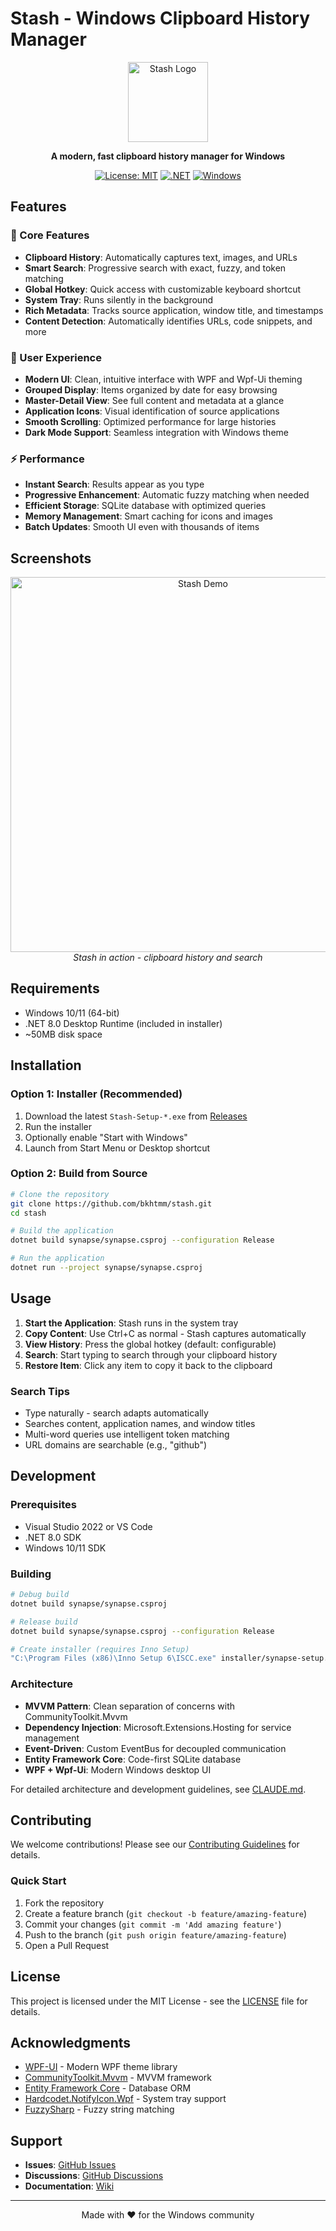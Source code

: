 # Stash - Windows Clipboard History Manager

<div align="center">
  <img src="synapse/logo_stash2.ico" alt="Stash Logo" width="128" height="128">
  
  **A modern, fast clipboard history manager for Windows**
  
  [![License: MIT](https://img.shields.io/badge/License-MIT-yellow.svg)](https://opensource.org/licenses/MIT)
  [![.NET](https://img.shields.io/badge/.NET-8.0-blue.svg)](https://dotnet.microsoft.com/download)
  [![Windows](https://img.shields.io/badge/Platform-Windows%2010%2F11-0078d7.svg)](https://www.microsoft.com/windows)
</div>

## Features

### 🚀 Core Features
- **Clipboard History**: Automatically captures text, images, and URLs
- **Smart Search**: Progressive search with exact, fuzzy, and token matching
- **Global Hotkey**: Quick access with customizable keyboard shortcut
- **System Tray**: Runs silently in the background
- **Rich Metadata**: Tracks source application, window title, and timestamps
- **Content Detection**: Automatically identifies URLs, code snippets, and more

### 🎨 User Experience
- **Modern UI**: Clean, intuitive interface with WPF and Wpf-Ui theming
- **Grouped Display**: Items organized by date for easy browsing
- **Master-Detail View**: See full content and metadata at a glance
- **Application Icons**: Visual identification of source applications
- **Smooth Scrolling**: Optimized performance for large histories
- **Dark Mode Support**: Seamless integration with Windows theme

### ⚡ Performance
- **Instant Search**: Results appear as you type
- **Progressive Enhancement**: Automatic fuzzy matching when needed
- **Efficient Storage**: SQLite database with optimized queries
- **Memory Management**: Smart caching for icons and images
- **Batch Updates**: Smooth UI even with thousands of items

## Screenshots

<div align="center">
  <img src="docs/images/stash-demo.gif" alt="Stash Demo" width="600">
  <br>
  <em>Stash in action - clipboard history and search</em>
</div>

## Requirements

- Windows 10/11 (64-bit)
- .NET 8.0 Desktop Runtime (included in installer)
- ~50MB disk space

## Installation

### Option 1: Installer (Recommended)
1. Download the latest `Stash-Setup-*.exe` from [Releases](https://github.com/bkhtmm/stash/releases)
2. Run the installer
3. Optionally enable "Start with Windows"
4. Launch from Start Menu or Desktop shortcut

### Option 2: Build from Source
```bash
# Clone the repository
git clone https://github.com/bkhtmm/stash.git
cd stash

# Build the application
dotnet build synapse/synapse.csproj --configuration Release

# Run the application
dotnet run --project synapse/synapse.csproj
```

## Usage

1. **Start the Application**: Stash runs in the system tray
2. **Copy Content**: Use Ctrl+C as normal - Stash captures automatically
3. **View History**: Press the global hotkey (default: configurable)
4. **Search**: Start typing to search through your clipboard history
5. **Restore Item**: Click any item to copy it back to the clipboard

### Search Tips
- Type naturally - search adapts automatically
- Searches content, application names, and window titles
- Multi-word queries use intelligent token matching
- URL domains are searchable (e.g., "github")

## Development

### Prerequisites
- Visual Studio 2022 or VS Code
- .NET 8.0 SDK
- Windows 10/11 SDK

### Building
```bash
# Debug build
dotnet build synapse/synapse.csproj

# Release build  
dotnet build synapse/synapse.csproj --configuration Release

# Create installer (requires Inno Setup)
"C:\Program Files (x86)\Inno Setup 6\ISCC.exe" installer/synapse-setup.iss
```

### Architecture
- **MVVM Pattern**: Clean separation of concerns with CommunityToolkit.Mvvm
- **Dependency Injection**: Microsoft.Extensions.Hosting for service management
- **Event-Driven**: Custom EventBus for decoupled communication
- **Entity Framework Core**: Code-first SQLite database
- **WPF + Wpf-Ui**: Modern Windows desktop UI

For detailed architecture and development guidelines, see [CLAUDE.md](CLAUDE.md).

## Contributing

We welcome contributions! Please see our [Contributing Guidelines](CONTRIBUTING.md) for details.

### Quick Start
1. Fork the repository
2. Create a feature branch (`git checkout -b feature/amazing-feature`)
3. Commit your changes (`git commit -m 'Add amazing feature'`)
4. Push to the branch (`git push origin feature/amazing-feature`)
5. Open a Pull Request

## License

This project is licensed under the MIT License - see the [LICENSE](LICENSE) file for details.

## Acknowledgments

- [WPF-UI](https://github.com/lepoco/wpfui) - Modern WPF theme library
- [CommunityToolkit.Mvvm](https://github.com/CommunityToolkit/dotnet) - MVVM framework
- [Entity Framework Core](https://github.com/dotnet/efcore) - Database ORM
- [Hardcodet.NotifyIcon.Wpf](https://github.com/hardcodet/wpf-notifyicon) - System tray support
- [FuzzySharp](https://github.com/JakeBayer/FuzzySharp) - Fuzzy string matching

## Support

- **Issues**: [GitHub Issues](https://github.com/bkhtmm/stash/issues)
- **Discussions**: [GitHub Discussions](https://github.com/bkhtmm/stash/discussions)
- **Documentation**: [Wiki](https://github.com/bkhtmm/stash/wiki)

---

<div align="center">
  Made with ❤️ for the Windows community
</div>
